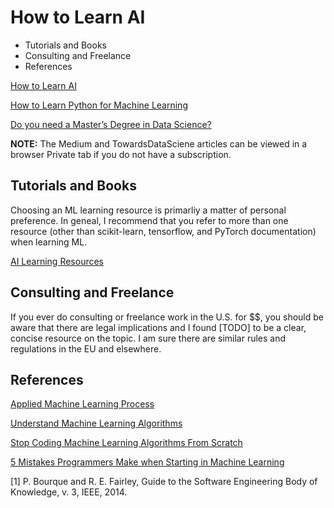 # How to Learn AI

<!-- MarkdownTOC -->

- Tutorials and Books
- Consulting and Freelance
- References

<!-- /MarkdownTOC -->


[How to Learn AI](https://medium.com/geekculture/how-to-learn-ai-7bb743f0bbdf)

[How to Learn Python for Machine Learning](https://machinelearningmastery.com/how-to-learn-python-for-machine-learning/)

[Do you need a Master’s Degree in Data Science?](https://towardsdatascience.com/do-you-need-a-masters-degree-in-data-science-you-are-asking-the-wrong-question-8c83dec8bf1b?source=rss----7f60cf5620c9---4)

**NOTE:** The Medium and TowardsDataSciene articles can be viewed in a browser Private tab if you do not have a subscription.


## Tutorials and Books

Choosing an ML learning resource is primarliy a matter of personal preference. In geneal, I recommend that you refer to more than one resource (other than scikit-learn, tensorflow, and PyTorch documentation) when learning ML.

[AI Learning Resources](https://aicoder.medium.com/ai-learning-resources-b49da21fd3b8)


## Consulting and Freelance

If you ever do consulting or freelance work in the U.S. for $$, you should be aware that there are legal implications and I found [TODO] to be a clear, concise resource on the topic. I am sure there are similar rules and regulations in the EU and elsewhere.


## References

[Applied Machine Learning Process](https://machinelearningmastery.com/start-here/#process)

[Understand Machine Learning Algorithms](https://machinelearningmastery.com/start-here/#algorithms)

[Stop Coding Machine Learning Algorithms From Scratch](https://machinelearningmastery.com/dont-implement-machine-learning-algorithms/)

[5 Mistakes Programmers Make when Starting in Machine Learning](https://machinelearningmastery.com/mistakes-programmers-make-when-starting-in-machine-learning/)


[1] P. Bourque and R. E. Fairley, Guide to the Software Engineering Body of Knowledge, v. 3, IEEE, 2014. 



